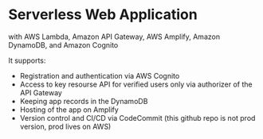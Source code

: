 # Serverless Web Application
with AWS Lambda, Amazon API Gateway, AWS Amplify, Amazon DynamoDB, and Amazon Cognito

It supports:

<ul>
<li> Registration and authentication via AWS Cognito
<li> Access to key resourse API for verified users only via authorizer of the API Gateway
<li> Keeping app records in the DynamoDB
<li> Hosting of the app on Amplify
<li> Version control and CI/CD via CodeCommit (this github repo is not prod version, prod lives on AWS)
</ul>
